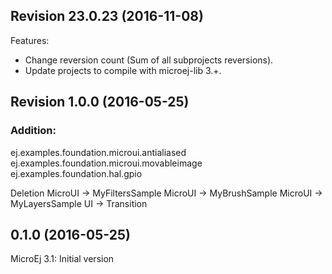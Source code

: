 <!--
	Markdown
-->
<!--
Changelog template:

## Revision (YYYY-mm-dd)
Features:
  - List here the new features.
  
Bugfixes:
  - List here the bug fixes.
-->

## Revision 23.0.23 (2016-11-08)
Features:
   - Change reversion count (Sum of all subprojects reversions).
   - Update projects to compile with microej-lib 3.+.

## Revision 1.0.0 (2016-05-25)
### Addition:
ej.examples.foundation.microui.antialiased
ej.examples.foundation.microui.movableimage
ej.examples.foundation.hal.gpio

Deletion
MicroUI -> MyFiltersSample
MicroUI -> MyBrushSample
MicroUI -> MyLayersSample
UI -> Transition

## 0.1.0 (2016-05-25)
MicroEj 3.1:
Initial version